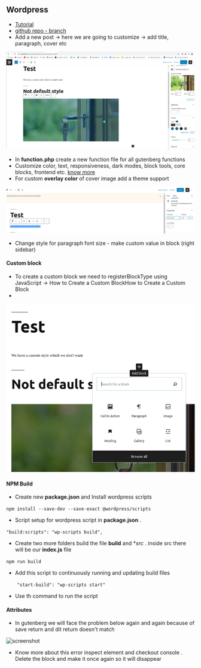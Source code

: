 ## Wordpress

 - [Tutorial](https://www.youtube.com/watch?v=J71to18QaXs&list=PLriKzYyLb28lHhftzU7Z_DJ32mvLy4KKH&index=2)
 - [github repo - branch](https://github.com/Alecaddd/gutenberg-tutorial)
 - Add a new post -> here we are going to customize -> add title, paragraph, cover etc

 ![screenshot](screenshots/wpgb-1.png)

 - In **function.php** create a new function file for all gutenberg functions
 - Customize color, text, responsiveness, dark modes, block tools, core blocks, frontend etc. [know more](https://developer.wordpress.org/block-editor/developers/themes/theme-support/)
 - For custom **overlay color** of cover image add a theme support

 ![screenshot](screenshots/wpgb-2.png)

 - Change style for paragraph font size - make custom value in block (right sidebar)

#### Custom block
 
 - To create a custom block we need to registerBlockType using JavaScript -> How to Create a Custom BlockHow to Create a Custom Block
 - 

 ![screenshot](screenshots/wpgb-3.png)

#### NPM Build

 - Create new **package.json** and Install wordpress scripts 

 ```npm install --save-dev --save-exact @wordpress/scripts```

 - Script setup for wordpress script in **package.json** . 

```"build:scripts": "wp-scripts build",```

 - Create two more folders build the file **build** and **src* . inside src there will be our **index.js** file

```npm run build```

 - Add this script to continuously running and updating build files 
   
```    "start-build": "wp-scripts start"```

 - Use th command to run the script


#### Attributes

 - In gutenberg we will face the problem below again and again because of save return and dit return doesn't match

 ![screenshot](screenshots/wpgb-4.png)

 - Know more about this error inspect element and checkout console . Delete the block and make it once again so it will disappear  

